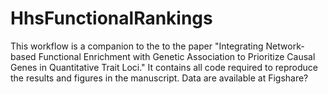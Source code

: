 # HhsFunctionalRankings

This workflow is a companion to the to the paper "Integrating Network-based Functional 
Enrichment with Genetic Association to Prioritize Causal Genes in Quantitative Trait 
Loci." It contains all code required to reproduce the results and figures in the manuscript. Data are available at Figshare?
